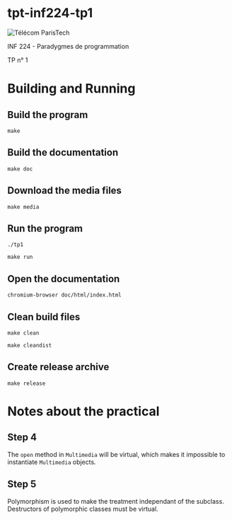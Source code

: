 # tpt-inf224-tp1

![Télécom ParisTech][tpt]

INF 224 - Paradygmes de programmation

TP n° 1

[tpt]: https://www.telecom-paristech.fr/fileadmin/maq14/img/logo.png

# Building and Running

## Build the program

```
make
```

## Build the documentation

```
make doc
```

## Download the media files

```
make media
```

## Run the program

```
./tp1
```

```
make run
```

## Open the documentation

```
chromium-browser doc/html/index.html
```

## Clean build files

```
make clean
```

```
make cleandist
```

## Create release archive

```
make release
```

# Notes about the practical

## Step 4

The `open` method in `Multimedia` will be virtual, which makes it impossible to instantiate `Multimedia` objects.

## Step 5

Polymorphism is used to make the treatment independant of the subclass. Destructors of polymorphic classes must be virtual.
